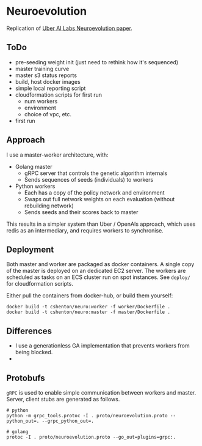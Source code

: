 # Neuroevolution

Replication of [Uber AI Labs Neuroevolution paper](https://arxiv.org/pdf/1712.06567.pdf).


## ToDo

- pre-seeding weight init (just need to rethink how it's sequenced)
- master training curve
- master s3 status reports
- build, host docker images
- simple local reporting script
- cloudformation scripts for first run
    - num workers
    - environment
    - choice of vpc, etc.
- first run


## Approach

I use a master-worker architecture, with:

- Golang master
    - gRPC server that controls the genetic algorithm internals
    - Sends sequences of seeds (individuals) to workers
- Python workers
    - Each has a copy of the policy network and environment
    - Swaps out full network weights on each evaluation (without rebuilding network)
    - Sends seeds and their scores back to master

This results in a simpler system than Uber / OpenAIs approach, which uses redis as an intermediary,
and requires workers to synchronise.


## Deployment

Both master and worker are packaged as docker containers. A single copy of the master is deployed
on an dedicated EC2 server. The workers are scheduled as tasks on an ECS cluster run on spot
instances. See `deploy/` for cloudformation scripts.

Either pull the containers from docker-hub, or build them yourself:
```
docker build -t cshenton/neuro:worker -f worker/Dockerfile .
docker build -t cshenton/neuro:master -f master/Dockerfile .
```

## Differences

- I use a generationless GA implementation that prevents workers from being blocked.
-


## Protobufs

`gRPC` is used to enable simple communication between workers and master. Server, client stubs
are generated as follows.

```
# python
python -m grpc_tools.protoc -I . proto/neuroevolution.proto --python_out=. --grpc_python_out=.

# golang
protoc -I . proto/neuroevolution.proto --go_out=plugins=grpc:.
```
